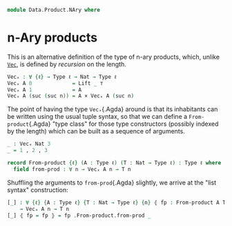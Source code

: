 <!--
```agda
open import 1Lab.Path
open import 1Lab.Type
```
-->

```agda
module Data.Product.NAry where
```

# n-Ary products

This is an alternative definition of the type of n-ary products, which,
unlike [`Vec`](Data.Vec.Base.html), is defined by _recursion_ on the
length.

```agda
Vecₓ : ∀ {ℓ} → Type ℓ → Nat → Type ℓ
Vecₓ A 0             = Lift _ ⊤
Vecₓ A 1             = A
Vecₓ A (suc (suc n)) = A × Vecₓ A (suc n)
```

The point of having the type `Vecₓ`{.Agda} around is that its
inhabitants can be written using the usual tuple syntax, so that we can
define a `From-product`{.Agda} "type class" for those type constructors
(possibly indexed by the length) which can be built as a sequence of
arguments.

```agda
_ : Vecₓ Nat 3
_ = 1 , 2 , 3

record From-product {ℓ} (A : Type ℓ) (T : Nat → Type ℓ) : Type ℓ where
  field from-prod : ∀ n → Vecₓ A n → T n
```

Shuffling the arguments to `from-prod`{.Agda} slightly, we arrive at the
"list syntax" construction:

```agda
[_] : ∀ {ℓ} {A : Type ℓ} {T : Nat → Type ℓ} {n} ⦃ fp : From-product A T ⦄
    → Vecₓ A n → T n
[_] ⦃ fp = fp ⦄ = fp .From-product.from-prod _
```
